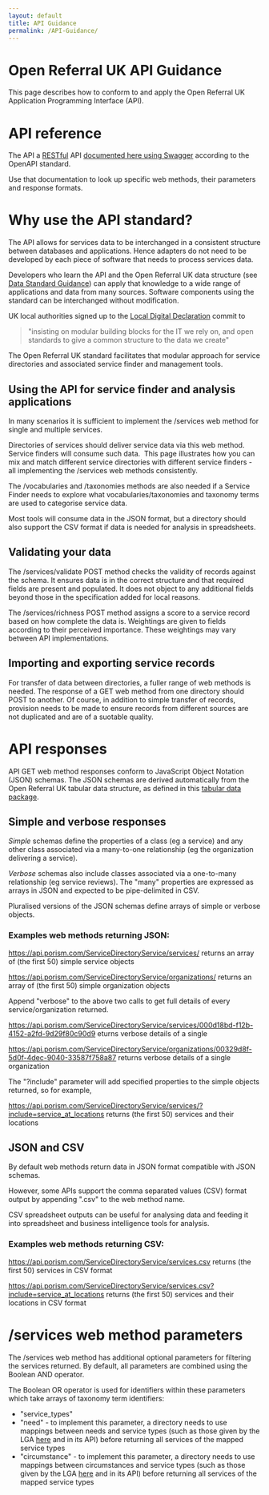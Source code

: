 ```yaml
---
layout: default
title: API Guidance
permalink: /API-Guidance/
---
```


# Open Referral UK API Guidance 

This page describes how to conform to and apply the Open Referral UK Application Programming Interface (API).

# API reference

The API a [RESTful](https://en.wikipedia.org/wiki/Representational_state_transfer) API [documented here using Swagger](https://api.porism.com/ServiceDirectoryService/swagger-ui.html) according to the OpenAPI standard.

Use that documentation to look up specific web methods, their parameters and response formats.

# Why use the API standard?

The API allows for services data to be interchanged in a consistent structure between databases and applications. Hence adapters do not need to be developed by each piece of software that needs to process services data.

Developers who learn the API and the Open Referral UK data structure (see [Data Standard Guidance](https://esd-org-uk.github.io/human-services/Guidance/)) can apply that knowledge to a wide range of applications and data from many sources. Software components using the standard can be interchanged without modification. 

UK local authorities signed up to the [Local Digital Declaration](https://localdigital.gov.uk/declaration/) commit to

> "insisting on modular building blocks for the IT we rely on, and open standards to give a common structure to the data we create"

The Open Referral UK standard facilitates that modular approach for service directories and associated service finder and management tools.

## Using the API for service finder and analysis applications 

In many scenarios it is sufficient to implement the /services web method for single and multiple services.

Directories of services should deliver service data via this web method. Service finders will consume such data.  This page illustrates how you can mix and match different service directories with different service finders - all implementing the /services web methods consistently.

The /vocabularies and /taxonomies methods are also needed if a Service Finder needs to explore what vocabularies/taxonomies and taxonomy terms are used to categorise service data.

Most tools will consume data in the JSON format, but a directory should also support the CSV format if data is needed for analysis in spreadsheets.

## Validating your data 

The /services/validate POST method checks the validity of records against the schema. It ensures data is in the correct structure and that required fields are present and populated. It does not object to any additional fields beyond those in the specification added for local reasons.

The /services/richness POST method assigns a score to a service record based on how complete the data is. Weightings are given to fields according to their perceived importance. These weightings may vary between API implementations. 

## Importing and exporting service records

For transfer of data between directories, a fuller range of web methods is needed. The response of a GET web method from one directory should POST to another. Of course, in addition to simple transfer of records, provision needs to be made to ensure records from different sources are not duplicated and are of a suotable quality.

# API responses

API GET web method responses conform to JavaScript Object Notation (JSON) schemas. The JSON schemas are derived automatically from the Open Referral UK tabular data structure, as defined in this [tabular data package](https://raw.githubusercontent.com/esd-org-uk/human-services/master/SchemaGenerator/Generator/ExtendedDataPackage.json).

## Simple and verbose responses

*Simple* schemas define the properties of a class (eg a service) and any other class associated via a many-to-one relationship (eg the organization delivering a service).

*Verbose* schemas also include classes associated via a one-to-many relationship (eg service reviews). The "many" properties are expressed as arrays in JSON and expected to be pipe-delimited in CSV.

Pluralised versions of the JSON schemas define arrays of simple or verbose objects.

### Examples web methods returning JSON:

<https://api.porism.com/ServiceDirectoryService/services/> returns an array of (the first 50) simple service objects

<https://api.porism.com/ServiceDirectoryService/organizations/> returns an array of (the first 50) simple organization objects

Append "verbose" to the above two calls to get full details of every service/organization returned.

<https://api.porism.com/ServiceDirectoryService/services/000d18bd-f12b-4152-a2fd-9d29f80c90d9>  eturns verbose details of a single 

<https://api.porism.com/ServiceDirectoryService/organizations/00329d8f-5d0f-4dec-9040-33587f758a87> returns verbose details of a single organization

The "?include" parameter will add specified properties to the simple objects returned, so for example,

<https://api.porism.com/ServiceDirectoryService/services/?include=service_at_locations> returns (the first 50) services and their locations

## JSON and CSV

By default web methods return data in JSON format compatible with JSON schemas.

However, some APIs support the comma separated values (CSV) format output by appending ".csv" to the web method name.

CSV spreadsheet outputs can be useful for analysing data and feeding it into spreadsheet and business intelligence tools for analysis.

### Examples web methods returning CSV:

<https://api.porism.com/ServiceDirectoryService/services.csv> returns (the first 50) services in CSV format

<https://api.porism.com/ServiceDirectoryService/services.csv?include=service_at_locations> returns (the first 50) services and their locations in CSV format

# /services web method parameters

The /services web method has additional optional parameters for filtering the services returned. By default, all parameters are combined using the Boolean AND operator.

The Boolean OR operator is used for identifiers within these parameters which take arrays of taxonomy term identifiers:

-   "service_types"
-   "need" - to implement this parameter, a directory needs to use mappings between needs and service types (such as those given by the LGA [here](https://standards.esd.org.uk/?uri=list%2Fneeds&tab=downloads) and in its API) before returning all services of the mapped service types
-   "circumstance" - to implement this parameter, a directory needs to use mappings between circumstances and service types (such as those given by the LGA [here](https://standards.esd.org.uk/?uri=list%2Fcircumstances&tab=downloads) and in its API) before returning all services of the mapped service types
